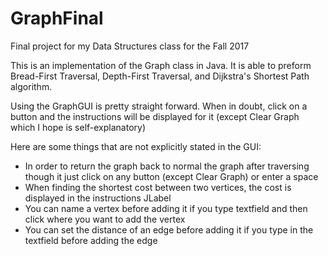 # GraphFinal
Final project for my Data Structures class for the Fall 2017

This is an implementation of the Graph class in Java. It is able to preform Bread-First Traversal, Depth-First Traversal, and
Dijkstra's Shortest Path algorithm. 

Using the GraphGUI is pretty straight forward. When in doubt, click on a button and the instructions will be
displayed for it (except Clear Graph which I hope is self-explanatory)

Here are some things that are not explicitly stated in the GUI:
* In order to return the graph back to normal the graph after traversing though it just click on any button 
(except Clear Graph) or enter a space
* When finding the shortest cost between two vertices, the cost is displayed in the instructions JLabel
* You can name a vertex before adding it if you type textfield and then click where you want to add the vertex
* You can set the distance of an edge before adding it if you type in the textfield before adding the edge
